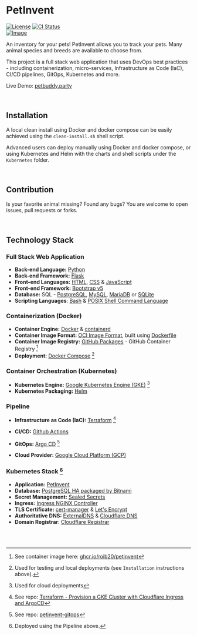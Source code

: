 # PetInvent

[![License](https://img.shields.io/badge/license-MIT-blue)](https://opensource.org/licenses/MIT)
[![CI Status](https://github.com/roib20/petinvent/actions/workflows/ci-pipeline.yml/badge.svg)](https://github.com/roib20/petinvent/actions/workflows/ci-pipeline.yml)
<br />
[![Image](https://img.shields.io/badge/image-ghcr.io%2Froib20%2Fpetinvent-orange)](https://github.com/roib20/petinvent/pkgs/container/petinvent)

An inventory for your pets! PetInvent allows you to track your pets. Many animal species and breeds are available to choose from.

This project is a full stack web application that uses DevOps best practices - including containerization, micro-services, Infrastructure as Code (IaC), CI/CD pipelines, GitOps, Kubernetes and more.

Live Demo: [petbuddy.party](https://www.petbuddy.party/)

<br />

## Installation

A local clean install using Docker and docker compose can be easily achieved using the `clean-install.sh` shell script.

Advanced users can deploy manually using Docker and docker compose, or using Kubernetes and Helm with the charts and shell scripts under the `Kubernetes` folder.

<br />

## Contribution
Is your favorite animal missing? Found any bugs? You are welcome to open issues, pull requests or forks.

<br />

## Technology Stack

### Full Stack Web Application
- **Back-end Language:**  [Python](https://www.python.org/)  
- **Back-end Framework:** [Flask](https://flask.palletsprojects.com/)  
- **Front-end Languages:** [HTML](https://developer.mozilla.org/en/docs/Web/HTML), [CSS](https://developer.mozilla.org/en/docs/Web/CSS) & [JavaScript](https://developer.mozilla.org/en/docs/Web/JavaScript)  
- **Front-end Framework:** [Bootstrap v5](https://getbootstrap.com/)
- **Database:** SQL - [PostgreSQL](https://www.postgresql.org/), [MySQL](https://www.mysql.com/), [MariaDB](https://mariadb.org/) or [SQLite](https://www.sqlite.org/)  
- **Scripting Languages**: [Bash](https://www.gnu.org/software/bash/) & [POSIX Shell Command Language](https://pubs.opengroup.org/onlinepubs/9699919799/utilities/V3_chap02.html)  

### Containerization (Docker)
- **Container Engine:** [Docker](https://www.docker.com) & [containerd](https://containerd.io/) 
- **Container Image Format:** [OCI Image Format](https://github.com/opencontainers/image-spec), built using [Dockerfile](https://docs.docker.com/engine/reference/builder/)
- **Container Image Registry:** [GitHub Packages](https://ghcr.io) - GitHub Container Registry [^1]  
- **Deployment:** [Docker Compose](https://docs.docker.com/compose/) [^2]  

### Container Orchestration (Kubernetes)
- **Kubernetes Engine:** [Google Kubernetes Engine (GKE)](https://cloud.google.com/kubernetes-engine) [^3]  
- **Kubernetes Packaging:** [Helm](https://helm.sh/)  

### Pipeline
- **Infrastructure as Code (IaC):** [Terraform](https://www.terraform.io/) [^4]
- **CI/CD:** [Github Actions](https://github.com/features/actions)
  
- **GitOps:** [Argo CD](https://argoproj.github.io/cd/) [^5]  
- **Cloud Provider:** [Google Cloud Platform (GCP)](https://cloud.google.com/)  

### Kubernetes Stack [^6]
- **Application:** [PetInvent](https://ghcr.io/roib20/petinvent)  
- **Database:** [PostgreSQL HA packaged by Bitnami](https://bitnami.com/stack/postgresql-ha)  
- **Secret Management:** [Sealed Secrets](https://sealed-secrets.netlify.app/)  
- **Ingress:** [Ingress NGINX Controller](https://kubernetes.github.io/ingress-nginx/)  
- **TLS Certificate:** [cert-manager](https://cert-manager.io/) & [Let's Encrypt](https://letsencrypt.org/)  
- **Authoritative DNS:** [ExternalDNS](https://github.com/kubernetes-sigs/external-dns) & [Cloudflare DNS](https://www.cloudflare.com/dns/)  
- **Domain Registrar**: [Cloudflare Registrar](https://www.cloudflare.com/products/registrar/)  

<br /><br />

[^1]: See container image here: [ghcr.io/roib20/petinvent](https://ghcr.io/roib20/petinvent) 
[^2]: Used for testing and local deployments (see `Installation` instructions above).  
[^3]: Used for cloud deployments  
[^4]: See repo: [Terraform - Provision a GKE Cluster with Cloudflare Ingress and ArgoCD](https://github.com/roib20/terraform-provision-gke-cloudflare)  
[^5]: See repo: [petinvent-gitops](https://github.com/roib20/petinvent-gitops)  
[^6]: Deployed using the Pipeline above.  
